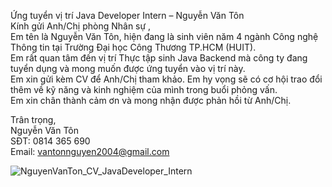 Ứng tuyển vị trí Java Developer Intern – Nguyễn Văn Tôn <br>
Kính gửi Anh/Chị phòng Nhân sự ,<br>
Em tên là Nguyễn Văn Tôn, hiện đang là sinh viên năm 4 ngành Công nghệ Thông tin tại Trường Đại học Công Thương TP.HCM (HUIT). <br>
Em rất quan tâm đến vị trí Thực tập sinh Java Backend mà công ty đang tuyển dụng và mong muốn được ứng tuyển vào vị trí này.<br>
Em xin gửi kèm CV để Anh/Chị tham khảo. Em hy vọng sẽ có cơ hội trao đổi thêm về kỹ năng và kinh nghiệm của mình trong buổi phỏng vấn.<br>
Em xin chân thành cảm ơn và mong nhận được phản hồi từ Anh/Chị.  <br>

Trân trọng,  <br>
Nguyễn Văn Tôn <br>
SĐT: 0814 365 690 <br>
Email: vantonnguyen2004@gmail.com <br>

![NguyenVanTon_CV_JavaDeveloper_Intern](https://github.com/user-attachments/assets/808528c5-7a1f-4043-8bbf-f541eb5f3280)



